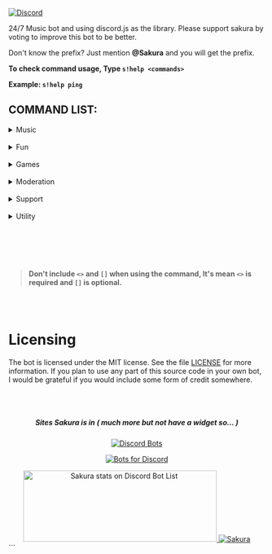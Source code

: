[![Discord](https://discordapp.com/api/guilds/492345609928572948/embed.png)](https://discord.gg/BTckadf)

24/7 Music bot and using discord.js as the library. Please support sakura by voting to improve this bot to be better.

Don't know the prefix? Just mention **@Sakura** and you will get the prefix.

**To check command usage, Type `s!help <commands>`**

**Example: `s!help ping`**

## COMMAND LIST:

<details>
<summary>Music</summary>
<br>

```
 s!search <Song Name><br>
 s!play <Song Name><br>
 s!loop<br>
 s!shuffle<br>
 s!lyrics <Song Name><br>
 s!np<br>
 s!queue<br>
 s!skip<br>
 s!stop<br>
 s!pause<br>
 s!resume<br>
 s!volume [1 - 100]<br>
```

</details>
<br>
<details>
<summary>Fun</summary>
<br>

```
s!8ball <questions><br>
s!beautiful [@mention|id]<br>
s!clapify [text]<br>
s!clyde <text><br>
s!neko<br>
s!f<br>
s!owoify <text><br>
s!ratewaifu <mention|text><br>
s!sakura<br>
s!say <text><br>
s!ship <@user1 @user2><br>
s!tableflip<br>
s!triggered [mention|id]<br>
```

</details>
<br>
<details>
<summary>Games</summary>
<br>
	
```
s!akinator<br>
s!connect4 [mention]<br>
s!dice<br>
s!hungergame <tribute><br>
s!lessons<br>
s!tictactoe [mention]<br>
```
</details>
<br>
<details>
<summary>Moderation</summary>
<br>

```
s!logging<br>
s!welcomeimg<br>
s!setprefix<br>
```

</details>
<br>
<details>
<summary>Support</summary>
<br>
	
```
s!bugreport <bug content><br>
s!donate<br>
s!invite<br>
s!vote<br>
```

</details>
<br>
<details>
<summary>Utility</summary>
<br>
	
```
s!avatar [mention|id]<br>
s!changelog<br>
s!dbl <options> <@bot><br>
s!discrim <discriminator><br>
s!help<br>
s!ping<br>
s!server [info|roles|emojis]<br>
s!stats<br>
s!shardinfo<br>
s!botinfo<br>
s!youtube <query><br>
s!userinfo [@User]

```
</details>

<br></br>
<br></br>

> **Don't include `<>` and `[]` when using the command, It's mean `<>` is required and `[]` is optional.** </br>

<br></br>

# Licensing

The bot is licensed under the MIT license. See the file [LICENSE](https://github.com/SharifPoetra/sakura/blob/master/LICENSE) for more information. If you plan to use any part of this source code in your own bot, I would be grateful if you would include some form of credit somewhere.


<br></br>

<div align="center">
<h5>Sites Sakura is in ( much more but not have a widget so... )</h5>

[![Discord Bots](https://discordbots.org/api/widget/500893309514940432.svg?usernamecolor=4e17b5&topcolor=2d54ff&middlecolor=442b0&datacolor=f442e5&highlightcolor=424bf4&labelcolor=eff0f9)](https://discordbots.org/bot/500893309514940432)


[![Bots for Discord](https://botsfordiscord.com/api/bot/500893309514940432/widget)](https://botsfordiscord.com/bots/500893309514940432)


<a href="https://discordbotlist.com/bots/500893309514940432">
	<img
		width="380"
		height="140"
		src="https://discordbotlist.com/bots/500893309514940432/widget"
		alt="Sakura stats on Discord Bot List">
</a>

<a href="https://divinediscordbots.com/bots/500893309514940432">
  <img src="https://divinediscordbots.com/api/widget/500893309514940432.svg" alt="Sakura"/>
</a>
</div>
```
